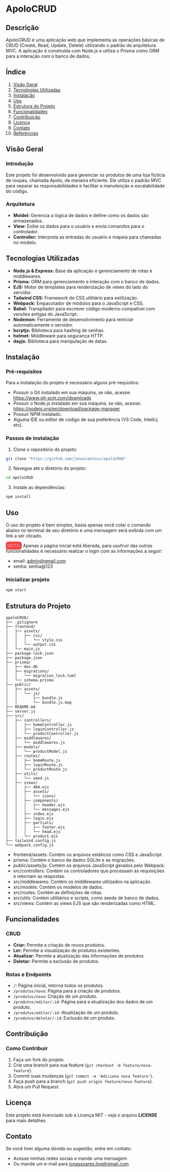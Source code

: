 # ApoloCRUD

## Descrição

ApoloCRUD é uma aplicação web que implementa as operações básicas de CRUD (Create, Read, Update, Delete) utilizando o padrão de arquitetura MVC. A aplicação é construída com Node.js e utiliza o Prisma como ORM para a interação com o banco de dados.

## Índice

1. [Visão Geral](#visão-geral)
2. [Tecnologias Utilizadas](#tecnologias-utilizadas)
3. [Instalação](#instalação)
4. [Uso](#uso)
5. [Estrutura do Projeto](#estrutura-do-projeto)
6. [Funcionalidades](#funcionalidades)
7. [Contribuição](#contribuição)
8. [Licença](#licença)
9. [Contato](#contato)
10. [Referências](#referências)

## Visão Geral

### Introdução

Este projeto foi desenvolvido para gerenciar os produtos de uma loja fictícia de roupas, chamada Apolo, de maneira eficiente. Ele utiliza o padrão MVC para separar as responsabilidades e facilitar a manutenção e escalabilidade do código.

### Arquitetura

- **Moldel:** Gerencia a lógica de dados e define como os dados são armazenados.
- **View:** Exibe os dados para o usuário e envia comandos para o controlador.
- **Controller:** Interpreta as entradas do usuário e mapeia para chamadas no modelo.

## Tecnologias Utilizadas

- **Node.js & Express:** Base da aplicação e gerenciamento de rotas e middlewares.
- **Prisma:** ORM para gerenciamento e interação com o banco de dados.
- **EJS:** Motor de templates para renderização de views do lado do servidor.
- **Tailwind CSS:** Framework de CSS utilitário para estilização.
- **Webpack:** Empacotador de módulos para o JavaScript e CSS.
- **Babel:** Transpilador para escrever código moderno compatível com versões antigas do JavaScript.
- **Nodemon:** Ferramente de desenvolvimento para reiniciar automaticamente o servidor.
- **bcrptjs:** Biblioteca para hashing de senhas.
- **helmet:** Middleware para segurança HTTP.
- **dayjs:** Biblioteca para manipulação de datas.

## Instalação

### Pré-requisitos

Para a instalação do projeto é necessário alguns pré-requisitos:

- Possuir o Git instalado em sua máquina, se não, acesse: https://www.git-scm.com/downloads
- Possuir o Node.js instalado em sua máquina, se não, acesse: https://nodejs.org/en/download/package-manager
- Possuir NPM instalado.
- Alguma IDE ou editor de código de sua preferência (VS Code, IntelliJ, etc).

### Passos de instalação

1. Clone o repositório do projeto:

```bash
git clone "https://github.com/jonassantoss/apoloCRUD"
```

2. Navegue até o diretório do projeto:

```bash
cd apoloCRUD
```

3. Instale as dependências:

```bash
npm install
```

## Uso

O uso do projeto é bem simples, basta apenas você colar o comando abaixo no terminal de seu diretório e uma mensagem será exibida com um link a ser clicado.

<span style="color: #fca5a5; background: #ef4444; padding: 4px; border-radius: 8px">NOTA:</span> Apenas a página inicial está liberada, para usufruir das outras funcionalidades é necessário realizar o login com as informações a seguir:

- email: admin@gmail.com
- senha: senha@123

### Inicializar projeto

```bash
npm start
```

## Estrutura do Projeto

```plaintext
apoloCRUD/
├── .gitignore
├── frontend/
│   ├── assets/
│   │   ├── css/
│   │   │   └── style.css
│   │   └── output.css
│   └── main.js
├── package-lock.json
├── package.json
├── prisma/
│   ├── dev.db
│   ├── migrations/
│   │   └── migration_lock.toml
│   └── schema.prisma
├── public/
│   ├── assets/
│   │   └── js/
│   │       ├── bundle.js
│   │       └── bundle.js.map
├── README.md
├── server.js
├── src/
│   ├── controllers/
│   │   ├── homeController.js
│   │   ├── loginController.js
│   │   └── productController.js
│   ├── middlewares/
│   │   └── middlewares.js
│   ├── models/
│   │   └── productModel.js
│   ├── routes/
│   │   ├── homeRoute.js
│   │   ├── loginRoute.js
│   │   └── productRoute.js
│   ├── utils/
│   │   └── seed.js
│   ├── views/
│   │   ├── 404.ejs
│   │   ├── assets/
│   │   │   └── icons/
│   │   ├── components/
│   │   │   ├── header.ejs
│   │   │   └── messages.ejs
│   │   ├── index.ejs
│   │   ├── login.ejs
│   │   ├── partials/
│   │   │   ├── footer.ejs
│   │   │   └── head.ejs
│   │   └── product.ejs
├── tailwind.config.js
└── webpack.config.js
```

- frontend/assets: Contém os arquivos estáticos como CSS e JavaScript.
- prisma: Contém o banco de dados SQLite e as migrações.
- public/assets/js: Contém os arquivos JavaScript gerados pelo Webpack.
- src/controllers: Contém os controladores que processam as requisições e retornam as respostas.
- src/middlewares: Contém os middlewares utilizados na aplicação.
- src/models: Contém os modelos de dados.
- src/routes: Contém as definições de rotas.
- src/utils: Contém utilitários e scripts, como seeds de banco de dados.
- src/views: Contém as views EJS que são renderizadas como HTML.

## Funcionalidades

### CRUD

- **Criar:** Permite a criação de novos produtos.
- **Ler:** Permite a visualização de produtos existentes.
- **Atualizar:** Permite a atualização das informações de produtos.
- **Deletar:** Permite a exclusão de produtos.

### Rotas e Endpoints

- `/`: Página inicial, retorna todos os produtos.
- `/produtos/novo`: Página para a criação de produtos.
- `/produtos/novo`: Criação de um produto.
- `/produtos/editar/:id`: Página para a atualização dos dados de um produto.
- `/produtos/editar/:id`: Atualização de um produto.
- `/produtos/deletar/:id`: Exclusão de um produto.

## Contribuição

### Como Contribuir

1. Faça um fork do projeto.
2. Crie uma branch para sua feature (`git chechout -b feature/nova-feature`).
3. Commit suas mudanças (`git commit -m 'Adiciona nova feature'`).
4. Faça push para a branch (`git push origin feature/nova-feature`).
5. Abra um Pull Request.

## Licença

Este projeto está licenciado sob a Licença MIT - veja o arquivo **LICENSE** para mais detalhes.

## Contato

Se você tiver alguma dúvida ou sugestão, entre em contato:

- Acesse minhas redes socias e mande uma mensagem
- Ou mande um e-mail para jonassoares.live@gmail.com
